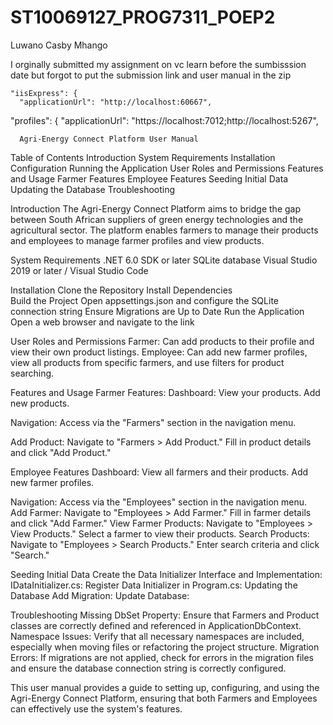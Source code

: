 # ST10069127_PROG7311_POEP2
Luwano Casby Mhango

I orginally submitted my assignment on vc learn before the sumbisssion date but forgot to put the submission link and user manual in the zip

    "iisExpress": {
      "applicationUrl": "http://localhost:60667",
 
  "profiles": {
      "applicationUrl": "https://localhost:7012;http://localhost:5267",

      Agri-Energy Connect Platform User Manual
Table of Contents
Introduction
System Requirements
Installation
Configuration
Running the Application
User Roles and Permissions
Features and Usage
Farmer Features
Employee Features
Seeding Initial Data
Updating the Database
Troubleshooting

Introduction
The Agri-Energy Connect Platform aims to bridge the gap between South African suppliers of green energy technologies and the agricultural sector. The platform enables farmers to manage their products and employees to manage farmer profiles and view products.

System Requirements
.NET 6.0 SDK or later
SQLite database
Visual Studio 2019 or later / Visual Studio Code

Installation
Clone the Repository
Install Dependencies  
Build the Project
Open appsettings.json and configure the SQLite connection string
Ensure Migrations are Up to Date
Run the Application
Open a web browser and navigate to the link

User Roles and Permissions
Farmer: Can add products to their profile and view their own product listings.
Employee: Can add new farmer profiles, view all products from specific farmers, and use filters for product searching.

Features and Usage
Farmer Features:
Dashboard:
View your products.
Add new products.

Navigation:
Access via the "Farmers" section in the navigation menu.

Add Product:
Navigate to "Farmers > Add Product."
Fill in product details and click "Add Product."

Employee Features
Dashboard:
View all farmers and their products.
Add new farmer profiles.

Navigation:
Access via the "Employees" section in the navigation menu.
Add Farmer:
Navigate to "Employees > Add Farmer."
Fill in farmer details and click "Add Farmer."
View Farmer Products:
Navigate to "Employees > View Products."
Select a farmer to view their products.
Search Products:
Navigate to "Employees > Search Products."
Enter search criteria and click "Search."

Seeding Initial Data
Create the Data Initializer Interface and Implementation:
IDataInitializer.cs:
Register Data Initializer in Program.cs:
Updating the Database
Add Migration:
Update Database:

Troubleshooting
Missing DbSet Property:
Ensure that Farmers and Product classes are correctly defined and referenced in ApplicationDbContext.
Namespace Issues:
Verify that all necessary namespaces are included, especially when moving files or refactoring the project structure.
Migration Errors:
If migrations are not applied, check for errors in the migration files and ensure the database connection string is correctly configured.

This user manual provides a guide to setting up, configuring, and using the Agri-Energy Connect Platform, ensuring that both Farmers and Employees can effectively use the system's features.

      
